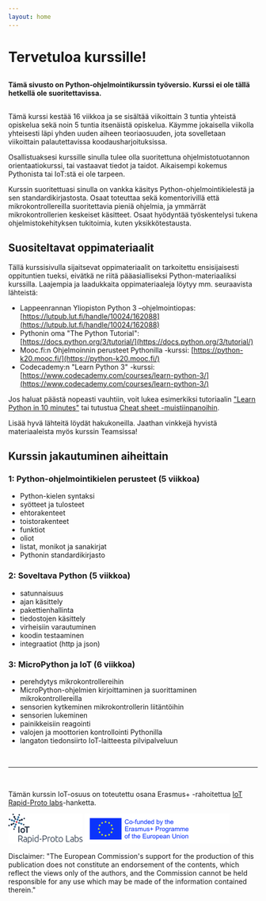 ```yaml
---
layout: home
---
```


# Tervetuloa kurssille! 

<div class="announcement-box" style="margin:30px 0; font-weight: bold">
    Tämä sivusto on Python-ohjelmointikurssin työversio. Kurssi ei ole tällä hetkellä ole suoritettavissa.
</div>

Tämä kurssi kestää 16 viikkoa ja se sisältää viikoittain 3 tuntia yhteistä opiskelua sekä noin 5 tuntia itsenäistä opiskelua. Käymme jokaisella viikolla yhteisesti läpi yhden uuden aiheen teoriaosuuden, jota sovelletaan viikoittain palautettavissa koodausharjoituksissa.

Osallistuaksesi kurssille sinulla tulee olla suoritettuna ohjelmistotuotannon orientaatiokurssi, tai vastaavat tiedot ja taidot. Aikaisempi kokemus Pythonista tai IoT:stä ei ole tarpeen.

Kurssin suoritettuasi sinulla on vankka käsitys Python-ohjelmointikielestä ja sen standardikirjastosta. Osaat toteuttaa sekä komentorivillä että mikrokontrollereilla suoritettavia pieniä ohjelmia, ja ymmärrät mikrokontrollerien keskeiset käsitteet. Osaat hyödyntää työskentelysi tukena ohjelmistokehityksen tukitoimia, kuten yksikkötestausta.

## Suositeltavat oppimateriaalit


Tällä kurssisivulla sijaitsevat oppimateriaalit on tarkoitettu ensisijaisesti oppituntien tueksi, eivätkä ne riitä pääasialliseksi Python-materiaaliksi kurssilla. Laajempia ja laadukkaita oppimateriaaleja löytyy mm. seuraavista lähteistä:

* Lappeenrannan Yliopiston Python 3 –ohjelmointiopas: [https://lutpub.lut.fi/handle/10024/162088](https://lutpub.lut.fi/handle/10024/162088)
* Pythonin oma "The Python Tutorial": [https://docs.python.org/3/tutorial/](https://docs.python.org/3/tutorial/)
* Mooc.fi:n Ohjelmoinnin perusteet Pythonilla -kurssi: [https://python-k20.mooc.fi/](https://python-k20.mooc.fi/)
* Codecademy:n "Learn Python 3" -kurssi: [https://www.codecademy.com/courses/learn-python-3/](https://www.codecademy.com/courses/learn-python-3/)

Jos haluat päästä nopeasti vauhtiin, voit lukea esimerkiksi tutoriaalin ["Learn Python in 10 minutes"](https://www.stavros.io/tutorials/python/) tai tutustua [Cheat sheet -muistiinpanoihin](https://www.pythoncheatsheet.org/).

Lisää hyvä lähteitä löydät hakukoneilla. Jaathan vinkkejä hyvistä materiaaleista myös kurssin Teamsissa!


## Kurssin jakautuminen aiheittain

### 1: Python-ohjelmointikielen perusteet (5 viikkoa)

- Python-kielen syntaksi
- syötteet ja tulosteet
- ehtorakenteet
- toistorakenteet
- funktiot
- oliot
- listat, monikot ja sanakirjat
- Pythonin standardikirjasto

### 2: Soveltava Python (5 viikkoa)

- satunnaisuus
- ajan käsittely
- pakettienhallinta
- tiedostojen käsittely
- virheisiin varautuminen
- koodin testaaminen
- integraatiot (http ja json)

### 3: MicroPython ja IoT (6 viikkoa)

- perehdytys mikrokontrollereihin
- MicroPython-ohjelmien kirjoittaminen ja suorittaminen mikrokontrollereilla
- sensorien kytkeminen mikrokontrollerin liitäntöihin
- sensorien lukeminen
- painikkeisiin reagointi
- valojen ja moottorien kontrollointi Pythonilla
- langaton tiedonsiirto IoT-laitteesta pilvipalveluun

&nbsp;

---

&nbsp;

Tämän kurssin IoT-osuus on toteutettu osana  Erasmus+ -rahoitettua [IoT Rapid-Proto labs](https://www.rapidprotolabs.eu/)-hanketta.

<a href="https://www.rapidprotolabs.eu/"><img src="./_images/IoT_RPL_Logo_Positive.png" alt="IoT Rapid-Proto labs" style="max-height: 60px" /></a> <a href="https://www.eacea.ec.europa.eu/about-eacea_fi"><img src="./_images/logosbeneficaireserasmusright_en.jpg" alt="Erasmus+" style="max-height: 60px" /></a>

Disclaimer: "The European Commission's support for the production of this publication does not constitute an endorsement of the contents, which reflect the views only of the authors, and the Commission cannot be held responsible for any use which may be made of the information contained therein."